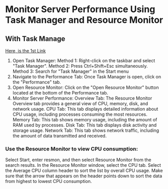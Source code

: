 # Monitor Server Performance Using Task Manager and Resource Monitor
## With Task Manage
[Here, is the 1st Link](https://www.google.com/search?q=how+to+Monitor+Server+Performance+Using+Task+Manager+with+steps&rlz=1C1GCEU_enCA1084CA1084&oq=how+to+Monitor+Server+Performance+Using+Task+Manager+with+steps&gs_lcrp=EgZjaHJvbWUyBggAEEUYOdIBCTExNzM1ajBqN6gCALACAA&sourceid=chrome&ie=UTF-8&safe=active&ssui=on)
1. Open Task Manager:
Method 1: Right-click on the taskbar and select "Task Manager". 
Method 2: Press Ctrl+Shift+Esc simultaneously. 
Method 3: Search for "Task Manager" in the Start menu
2. Navigate to the Performance Tab:
Once Task Manager is open, click on the "Performance" tab. 
3. Open Resource Monitor:
Click on the "Open Resource Monitor" button located at the bottom of the Performance tab. 
4. Monitor Server Performance:
Overview Tab:
The Resource Monitor Overview tab provides a general view of CPU, memory, disk, and network usage. 
CPU Tab:
This tab displays detailed information about CPU usage, including processes consuming the most resources. 
Memory Tab:
This tab shows memory usage, including the amount of RAM used by processes. 
Disk Tab:
This tab displays disk activity and storage usage. 
Network Tab:
This tab shows network traffic, including the amount of data transmitted and received. 

### Use the Resource Monitor to view CPU consumption:
Select Start, enter resmon, and then select Resource Monitor from the search results.
In the Resource Monitor window, select the CPU tab.
Select the Average CPU column header to sort the list by overall CPU usage. Make sure that the arrow that appears on the header points down to sort the data from highest to lowest CPU consumption.
